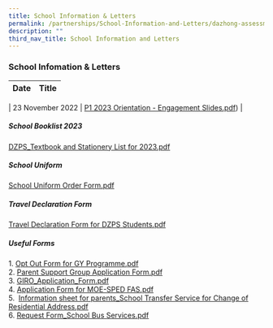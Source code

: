 ```yaml
---
title: School Information & Letters
permalink: /partnerships/School-Information-and-Letters/dazhong-assessment-weightings-2021/
description: ""
third_nav_title: School Information and Letters
---
```

### School Infomation & Letters

| Date 	| Title 	|
|:---:	|:---:	|

| 23 November 2022 	| [P1 2023 Orientation - Engagement Slides.pdf](/files/P1%202023%20Orientation%20-%20Engagement%20Slides.pdf))	|

<!---##### PSLE Examination Timetable

<img src="/images/sil1.png" 
     style="width:100%">--->

##### School Booklist 2023  

[DZPS_Textbook and Stationery List for 2023.pdf](/files/DZPS_Textbook%20and%20Stationery%20List%20for%202023.pdf)

  

##### School Uniform  

[School Uniform Order Form.pdf](/files/School%20Uniform%20Order%20Form%202021.pdf)

  

##### Travel Declaration Form  
[Travel Declaration Form for DZPS Students.pdf](/files/Travel%20Declaration%20Form%20for%20DZPS%20Students1.pdf)

  

##### Useful Forms

1\. [Opt Out Form for GY Programme.pdf](/files/Opt%20Out%20Form%20for%20GY%20Programme.pdf) <br>
2.  [Parent Support Group Application Form.pdf](/files/Parent%20Support%20Group%20Application%20Form.pdf) <br>
3.  [GIRO_Application_Form.pdf](/files/GIRO_Application_Form.pdf)<br>
4. [Application Form for MOE-SPED FAS.pdf](/files/Application%20Form%20for%20MOE-SPED%20FAS.pdf) <br>
5.   [Information sheet for parents_School Transfer Service for Change of Residential Address.pdf](/files/Information%20sheet%20for%20parents.pdf) <br>
6.  [Request Form_School Bus Services.pdf](/files/Request%20Form_School%20Bus%20Services%202022.pdf)